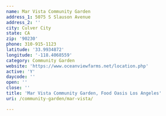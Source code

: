 ```yaml
---
name: Mar Vista Community Garden
address_1: 5075 S Slauson Avenue
address_2: ''
city: Culver City
state: CA
zip: '90230'
phone: 310-915-1123
latitude: '33.9934872'
longitude: '-118.4068559'
category: Community Garden
website: 'https://www.oceanviewfarms.net/location.php'
active: 'Y'
daycode: ''
open: ''
close: ''
title: 'Mar Vista Community Garden, Food Oasis Los Angeles'
uri: /community-garden/mar-vista/

---
```

